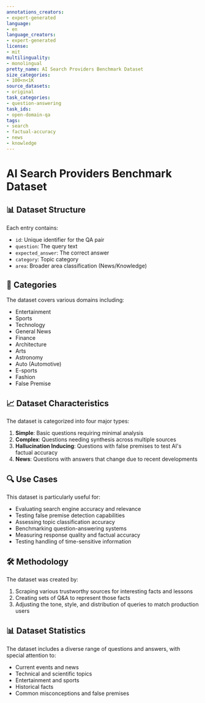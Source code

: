 ```yaml
---
annotations_creators:
- expert-generated
language:
- en
language_creators:
- expert-generated
license:
- mit
multilinguality:
- monolingual
pretty_name: AI Search Providers Benchmark Dataset
size_categories:
- 100<n<1K
source_datasets:
- original
task_categories:
- question-answering
task_ids:
- open-domain-qa
tags:
- search
- factual-accuracy
- news
- knowledge
---
```


# AI Search Providers Benchmark Dataset

## 📊 Dataset Structure

Each entry contains:
- `id`: Unique identifier for the QA pair
- `question`: The query text
- `expected_answer`: The correct answer
- `category`: Topic category
- `area`: Broader area classification (News/Knowledge)

## 🎯 Categories

The dataset covers various domains including:
- Entertainment
- Sports
- Technology
- General News
- Finance
- Architecture
- Arts
- Astronomy
- Auto (Automotive)
- E-sports
- Fashion
- False Premise

## 📈 Dataset Characteristics

The dataset is categorized into four major types:

1. **Simple**: Basic questions requiring minimal analysis
2. **Complex**: Questions needing synthesis across multiple sources
3. **Hallucination Inducing**: Questions with false premises to test AI's factual accuracy
4. **News**: Questions with answers that change due to recent developments

## 🔍 Use Cases

This dataset is particularly useful for:
- Evaluating search engine accuracy and relevance
- Testing false premise detection capabilities
- Assessing topic classification accuracy
- Benchmarking question-answering systems
- Measuring response quality and factual accuracy
- Testing handling of time-sensitive information

## 🛠️ Methodology

The dataset was created by:
1. Scraping various trustworthy sources for interesting facts and lessons
2. Creating sets of Q&A to represent those facts
3. Adjusting the tone, style, and distribution of queries to match production users

## 📊 Dataset Statistics

The dataset includes a diverse range of questions and answers, with special attention to:
- Current events and news
- Technical and scientific topics
- Entertainment and sports
- Historical facts
- Common misconceptions and false premises
